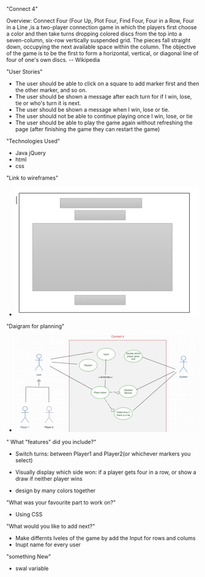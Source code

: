 

"Connect 4"

Overview:
Connect Four (Four Up, Plot Four, Find Four, Four in a Row, Four in a Line ,is a two-player connection game in which the players first choose a color and then take turns dropping colored discs from the top into a seven-column, six-row vertically suspended grid. The pieces fall straight down, occupying the next available space within the column. The objective of the game is to be the first to form a horizontal, vertical, or diagonal line of four of one's own discs. -- Wikipedia





 "User Stories"
- The user should be able to click on a square to add marker first and then the other marker, and so on.
- The user should be shown a message after each turn for if I win, lose, tie or who's turn it is next.
- The user should be shown a message when I win, lose or tie.
-  The user should not be able to continue playing once I win, lose, or tie
- The user should be able to play the game again without refreshing the page (after finishing the game they can restart the game)




"Technologies Used"
- Java jQuery
- html
- css




 "Link to wireframes"
- ![link](wireframe.png)


"Daigram for planning"
- ![Digram](Planning.png)








  
" What "features" did you include?"
- Switch turns: between Player1 and Player2(or whichever markers you select)

- Visually display which side won: if a player gets four in a row, or show a draw if neither player wins 

- design by many colors together 



"What was your favourite part to work on?"
- Using CSS

"What would you like to add next?"
  - Make differnts lveles of the game by add the Input for rows and colums 
  - Inupt name for every user 



"something New"
- swal variable 